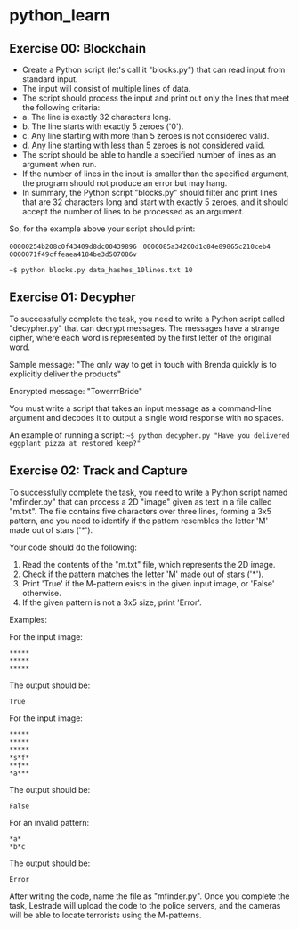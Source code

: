 # python_learn

## Exercise 00: Blockchain

- Create a Python script (let's call it "blocks.py") that can read input from standard input.
- The input will consist of multiple lines of data.
- The script should process the input and print out only the lines that meet the following criteria:
- a. The line is exactly 32 characters long.
- b. The line starts with exactly 5 zeroes ('0').
- c. Any line starting with more than 5 zeroes is not considered valid.
- d. Any line starting with less than 5 zeroes is not considered valid.
- The script should be able to handle a specified number of lines as an argument when run.
- If the number of lines in the input is smaller than the specified argument, the program should not produce an error but may hang.
- In summary, the Python script "blocks.py" should filter and print lines that are 32 characters long and start with exactly 5 zeroes, and it should accept the number of lines to be processed as an argument.

So, for the example above your script should print:

``00000254b208c0f43409d8dc00439896 ``
``0000085a34260d1c84e89865c210ceb4 ``
``0000071f49cffeaea4184be3d507086v ``

`` ~$ python blocks.py data_hashes_10lines.txt 10 ``

## Exercise 01: Decypher
To successfully complete the task, you need to write a Python script called "decypher.py" that can decrypt messages. The messages have a strange cipher, where each word is represented by the first letter of the original word.

Sample message: "The only way to get in touch with Brenda quickly is to explicitly deliver the products"

Encrypted message: "TowerrrBride"

You must write a script that takes an input message as a command-line argument and decodes it to output a single word response with no spaces.

An example of running a script:
`` ~$ python decypher.py "Have you delivered eggplant pizza at restored keep?" ``

## Exercise 02: Track and Capture
To successfully complete the task, you need to write a Python script named "mfinder.py" that can process a 2D "image" given as text in a file called "m.txt". The file contains five characters over three lines, forming a 3x5 pattern, and you need to identify if the pattern resembles the letter 'M' made out of stars ('*'). 

Your code should do the following:

1. Read the contents of the "m.txt" file, which represents the 2D image.
2. Check if the pattern matches the letter 'M' made out of stars ('*').
3. Print 'True' if the M-pattern exists in the given input image, or 'False' otherwise.
4. If the given pattern is not a 3x5 size, print 'Error'.

Examples:

For the input image:

```
*****
*****
*****
```

The output should be:

```
True
```

For the input image:

```
*****
*****
*****
*s*f*
**f**
*a***
```

The output should be:

```
False
```

For an invalid pattern:

```
*a*
*b*c
```

The output should be:

```
Error
```

After writing the code, name the file as "mfinder.py". Once you complete the task, Lestrade will upload the code to the police servers, and the cameras will be able to locate terrorists using the M-patterns.